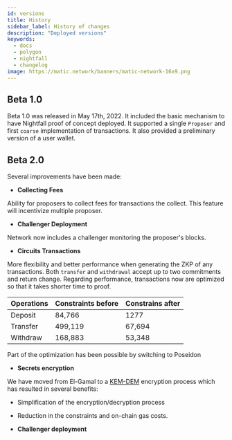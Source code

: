 ```yaml
---
id: versions
title: History
sidebar_label: History of changes
description: "Deployed versions"
keywords:
  - docs
  - polygon
  - nightfall
  - changelog
image: https://matic.network/banners/matic-network-16x9.png
---
```



## Beta 1.0
Beta 1.0 was released in May 17th, 2022. It included the basic mechanism to have Nightfall proof of concept deployed.
It supported a single `Proposer` and first `coarse` implementation of transactions. It also provided a preliminary
version of a user wallet.

## Beta 2.0
Several improvements have been made:
- **Collecting Fees** 

Ability for proposers to collect fees for transactions the collect. This feature will incentivize multiple proposer.
- **Challenger Deployment**

Network now includes a challenger monitoring the proposer's blocks.
- **Circuits Transactions**

More flexibility and better performance when generating the ZKP of any transactions.  Both `transfer` and `withdrawal` accept up to two commitments and return change.
Regarding performance, transactions now are optimized so that it takes shorter time to proof.

| Operations| Constraints before | Constrains after | 
|-----------|--------------------|------------------|
| Deposit   | 84,766             |  1277            |
| Transfer  | 499,119	         | 67,694           |
| Withdraw  |  168,883           | 53,348           |

Part of the optimization has been possible by switching to Poseidon

- **Secrets encryption** 

We have moved from El-Gamal to a [KEM-DEM](../protocol/secrets) encryption process which has resulted in several benefits:
- Simplification of the encryption/decryption process
- Reduction in the constraints and on-chain gas costs. 

- **Challenger deployment**

